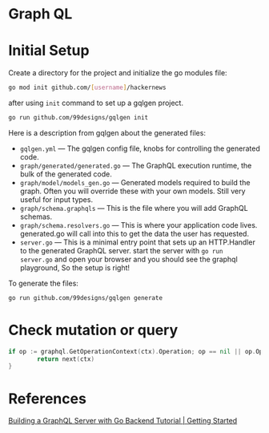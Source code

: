 # Graph QL

# Initial Setup

Create a directory for the project and initialize the go modules file:

```bash
go mod init github.com/[username]/hackernews
```

after using `init` command to set up a gqlgen project.

```bash
go run github.com/99designs/gqlgen init
```

Here is a description from gqlgen about the generated files:

- `gqlgen.yml` — The gqlgen config file, knobs for controlling the generated code.
- `graph/generated/generated.go` — The GraphQL execution runtime, the bulk of the generated code.
- `graph/model/models_gen.go` — Generated models required to build the graph. Often you will override these with your own models. Still very useful for input types.
- `graph/schema.graphqls` — This is the file where you will add GraphQL schemas.
- `graph/schema.resolvers.go` — This is where your application code lives. generated.go will call into this to get the data the user has requested.
- `server.go` — This is a minimal entry point that sets up an HTTP.Handler to the generated GraphQL server. start the server with `go run server.go` and open your browser and you should see the graphql playground, So the setup is right!

To generate the files:

```bash
go run github.com/99designs/gqlgen generate
```

# Check mutation or query

```go
if op := graphql.GetOperationContext(ctx).Operation; op == nil || op.Operation != ast.Mutation {
		return next(ctx)
}
```

# References

[Building a GraphQL Server with Go Backend Tutorial | Getting Started](https://www.howtographql.com/graphql-go/1-getting-started/)